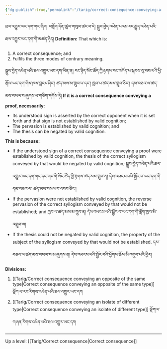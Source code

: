 ```yaml
---
{"dg-publish":true,"permalink":"/tarig/correct-consequence-conveying-a-proof-or-autonomous-sign/"}
---
```


ཐལ་འགྱུར་ཡང་དག་གང་ཞིག  བཟློག་དོན་ཚུལ་གསུམ་ཚང་བ་དེ། སྒྲུབ་བྱེད་འཕེན་པའམ་རང་རྒྱུད་འཕེན་པའི་ཐལ་འགྱུར་ཡང་དག་གི་མཚན་ཉིད།
**Definition:** That which is:
1. A correct consequence; and
2. Fulfils the three modes of contrary meaning.

སྒྲུབ་བྱེད་འཕེན་པའི་ཐལ་འགྱུར་ཡང་དག་ཡིན་ན། རང་ཉིད་སོང་ཚོད་ཀྱི་རྟགས་རང་འགོད་པ་སྐབས་སུ་བབ་པའི་ཕྱི་རྒོལ་ཡང་དག་གིས་ཁས་བླངས་ཤིང་། 
ཚད་མས་མ་གྲུབ་པ་དང་། ཁྱབ་པ་ཚད་མས་གྲུབ་ཅིང་། དམ་བཅའ་ལ་ཚད་མས་བསལ་བ་ཞུགས་པ་གཅིག་དགོས་ཏེ།
**If it is a correct consequence conveying a proof, necessarily:**
- Its understood sign is asserted by the correct opponent when it is set forth and that sign is not established by valid cognition;
- The pervasion is established by valid cognition; and
- The thesis can be negated by valid cognition.

**This is because:**
- If the understood sign of a correct consequence conveying a proof were established by valid cognition, the thesis of the correct syllogism conveyed by that would be negated by valid cognition; 
  སྒྲུབ་བྱེད་འཕེན་པའི་ཐལ་འགྱུར་ཡང་དག་གང་དང་གང་གི་སོང་ཚོད་ཀྱི་རྟགས་ཚད་མས་གྲུབ་ན། དེས་འཕངས་པའི་སྦྱོར་བ་ཡང་དག་གི་དམ་བཅའ་ལ་
  ཚད་མས་བསལ་བ་འབབ་ཅིང་།
- If the pervasion were not established by valid cognition, the reverse pervasion of the correct syllogism conveyed by that would not be established; and 
  ཁྱབ་པ་ཚད་མས་མ་གྲུབ་ན། དེས་འཕངས་པའི་སྦྱོར་བ་ཡང་དག་གི་ལྡོག་ཁྱབ་མི་འགྲུབ་ལ།
- If the thesis could not be negated by valid cognition, the property of the subject of the syllogism conveyed by that would not be established. 
  དམ་བཅའ་ལ་ཚད་མས་བསལ་བ་མ་ཞུགས་ན། དེས་འཕངས་པའི་སྦྱོར་བའི་ཕྱོགས་ཆོས་མི་འགྲུབ་པའི་ཕྱིར།

**Divisions:**
1. [[Tarig/Correct consequence conveying an opposite of the same type\|Correct consequence conveying an opposite of the same type]] ལྡོག་པ་རང་རིགས་འཕེན་པའི་ཐལ་འགྱུར་ཡང་དག
2. [[Tarig/Correct consequence conveying an isolate of different type\|Correct consequence conveying an isolate of different type]] ལྡོག་པ་གཞན་རིགས་འཕེན་པའི་ཐལ་འགྱུར་ཡང་དག



---
Up a level: [[Tarig/Correct consequence\|Correct consequence]]